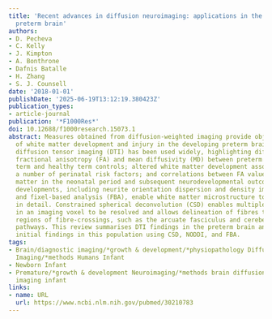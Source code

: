 ```yaml
---
title: 'Recent advances in diffusion neuroimaging: applications in the developing
  preterm brain'
authors:
- D. Pecheva
- C. Kelly
- J. Kimpton
- A. Bonthrone
- Dafnis Batalle
- H. Zhang
- S. J. Counsell
date: '2018-01-01'
publishDate: '2025-06-19T13:12:19.380423Z'
publication_types:
- article-journal
publication: '*F1000Res*'
doi: 10.12688/f1000research.15073.1
abstract: Measures obtained from diffusion-weighted imaging provide objective indices
  of white matter development and injury in the developing preterm brain. To date,
  diffusion tensor imaging (DTI) has been used widely, highlighting differences in
  fractional anisotropy (FA) and mean diffusivity (MD) between preterm infants at
  term and healthy term controls; altered white matter development associated with
  a number of perinatal risk factors; and correlations between FA values in the white
  matter in the neonatal period and subsequent neurodevelopmental outcome. Recent
  developments, including neurite orientation dispersion and density imaging (NODDI)
  and fixel-based analysis (FBA), enable white matter microstructure to be assessed
  in detail. Constrained spherical deconvolution (CSD) enables multiple fibre populations
  in an imaging voxel to be resolved and allows delineation of fibres that traverse
  regions of fibre-crossings, such as the arcuate fasciculus and cerebellar-cortical
  pathways. This review summarises DTI findings in the preterm brain and discusses
  initial findings in this population using CSD, NODDI, and FBA.
tags:
- Brain/diagnostic imaging/*growth & development/*physiopathology Diffusion Tensor
  Imaging/*methods Humans Infant
- Newborn Infant
- Premature/*growth & development Neuroimaging/*methods brain diffusion magnetic resonance
  imaging infant
links:
- name: URL
  url: https://www.ncbi.nlm.nih.gov/pubmed/30210783
---
```

